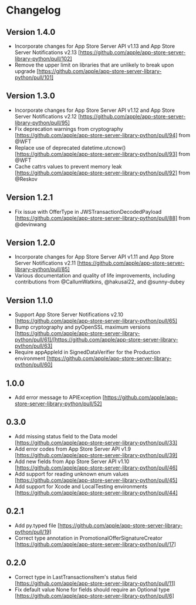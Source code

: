 # Changelog

## Version 1.4.0
- Incorporate changes for App Store Server API v1.13 and App Store Server Notifications v2.13 [https://github.com/apple/app-store-server-library-python/pull/102]
- Remove the upper limit on libraries that are unlikely to break upon upgrade [https://github.com/apple/app-store-server-library-python/pull/101]

## Version 1.3.0
- Incorporate changes for App Store Server API v1.12 and App Store Server Notifications v2.12 [https://github.com/apple/app-store-server-library-python/pull/95]
- Fix deprecation warnings from cryptography [https://github.com/apple/app-store-server-library-python/pull/94] from @WFT
- Replace use of deprecated datetime.utcnow() [https://github.com/apple/app-store-server-library-python/pull/93] from @WFT
- Cache cattrs values to prevent memory leak [https://github.com/apple/app-store-server-library-python/pull/92] from @Reskov

## Version 1.2.1
- Fix issue with OfferType in JWSTransactionDecodedPayload [https://github.com/apple/app-store-server-library-python/pull/88] from @devinwang

## Version 1.2.0
- Incorporate changes for App Store Server API v1.11 and App Store Server Notifications v2.11 [https://github.com/apple/app-store-server-library-python/pull/85]
- Various documentation and quality of life improvements, including contributions from @CallumWatkins, @hakusai22, and @sunny-dubey

## Version 1.1.0
- Support App Store Server Notifications v2.10 [https://github.com/apple/app-store-server-library-python/pull/65]
- Bump cryptography and pyOpenSSL maximum versions [https://github.com/apple/app-store-server-library-python/pull/61]/[https://github.com/apple/app-store-server-library-python/pull/63]
- Require appAppleId in SignedDataVerifier for the Production environment [https://github.com/apple/app-store-server-library-python/pull/60]

## 1.0.0
- Add error message to APIException [https://github.com/apple/app-store-server-library-python/pull/52]

## 0.3.0
- Add missing status field to the Data model [https://github.com/apple/app-store-server-library-python/pull/33]
- Add error codes from App Store Server API v1.9 [https://github.com/apple/app-store-server-library-python/pull/39]
- Add new fields from App Store Server API v1.10 [https://github.com/apple/app-store-server-library-python/pull/46]
- Add support for reading unknown enum values [https://github.com/apple/app-store-server-library-python/pull/45]
- Add support for Xcode and LocalTesting environments [https://github.com/apple/app-store-server-library-python/pull/44]

## 0.2.1
- Add py.typed file [https://github.com/apple/app-store-server-library-python/pull/19]
- Correct type annotation in PromotionalOfferSignatureCreator [https://github.com/apple/app-store-server-library-python/pull/17]

## 0.2.0

- Correct type in LastTransactionsItem's status field [https://github.com/apple/app-store-server-library-python/pull/11]
- Fix default value None for fields should require an Optional type [https://github.com/apple/app-store-server-library-python/pull/6]

